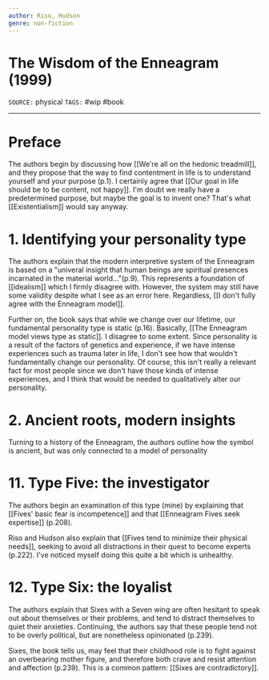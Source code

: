 ```yaml
---
author: Riso, Hudson
genre: non-fiction
---
```

# The Wisdom of the Enneagram (1999)
`SOURCE:` physical
`TAGS:` #wip #book 

---
# Preface
The authors begin by discussing how [[We're all on the hedonic treadmill]], and they propose that the way to find contentment in life is to understand yourself and your purpose (p.1). I certainly agree that [[Our goal in life should be to be content, not happy]]. I'm doubt we really have a predetermined purpose, but maybe the goal is to invent one? That's what [[Existentialism]] would say anyway.

# 1. Identifying your personality type
The authors explain that the modern interpretive system of the Enneagram is based on a "univeral insight that human beings are spiritual presences incarnated in the material world..."(p.9). This represents a foundation of [[idealism]] which I firmly disagree with. However, the system may still have some validity despite what I see as an error here. Regardless, [[I don't fully agree with the Enneagram model]]. 

Further on, the book says that while we change over our lifetime, our fundamental personality type is static (p.16). Basically, [[The Enneagram model views type as static]]. I disagree to some extent. Since personality is a result of the factors of genetics and experience, if we have intense experiences such as trauma later in life, I don't see how that wouldn't fundamentally change our personality. Of course, this isn't really a relevant fact for most people since we don't have those kinds of intense experiences, and I think that would be needed to qualitatively alter our personality. 

# 2. Ancient roots, modern insights
Turning to a history of the Enneagram, the authors outline how the symbol is ancient, but was only connected to a model of personality 

# 11. Type Five: the investigator
The authors begin an examination of this type (mine) by explaining that [[Fives' basic fear is incompetence]] and that [[Enneagram Fives seek expertise]] (p.208). 

Riso and Hudson also explain that [[Fives tend to minimize their physical needs]], seeking to avoid all distractions in their quest to become experts (p.222). I've noticed myself doing this quite a bit which is unhealthy. 

# 12. Type Six: the loyalist
The authors explain that Sixes with a Seven wing are often hesitant to speak out about themselves or their problems, and tend to distract themselves to quiet their anxieties. Continuing, the authors say that these people tend not to be overly political, but are nonetheless opinionated (p.239). 

Sixes, the book tells us, may feel that their childhood role is to fight against an overbearing mother figure, and therefore both crave and resist attention and affection (p.239). This is a common pattern: [[Sixes are contradictory]]. 